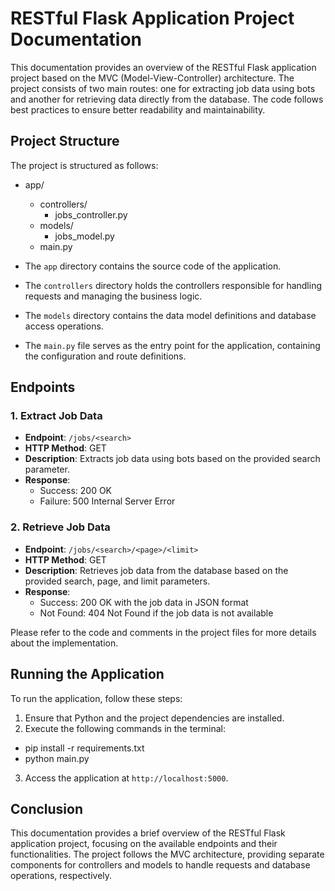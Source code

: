 # RESTful Flask Application Project Documentation

This documentation provides an overview of the RESTful Flask application project based on the MVC (Model-View-Controller) architecture. The project consists of two main routes: one for extracting job data using bots and another for retrieving data directly from the database. The code follows best practices to ensure better readability and maintainability.

## Project Structure

The project is structured as follows:

- app/
    - controllers/
        - jobs_controller.py
    - models/
        - jobs_model.py
    - main.py

- The `app` directory contains the source code of the application.
- The `controllers` directory holds the controllers responsible for handling requests and managing the business logic.
- The `models` directory contains the data model definitions and database access operations.
- The `main.py` file serves as the entry point for the application, containing the configuration and route definitions.

## Endpoints

### 1. Extract Job Data

- **Endpoint**: `/jobs/<search>`
- **HTTP Method**: GET
- **Description**: Extracts job data using bots based on the provided search parameter.
- **Response**: 
  - Success: 200 OK
  - Failure: 500 Internal Server Error

### 2. Retrieve Job Data

- **Endpoint**: `/jobs/<search>/<page>/<limit>`
- **HTTP Method**: GET
- **Description**: Retrieves job data from the database based on the provided search, page, and limit parameters.
- **Response**: 
  - Success: 200 OK with the job data in JSON format
  - Not Found: 404 Not Found if the job data is not available

Please refer to the code and comments in the project files for more details about the implementation.

## Running the Application

To run the application, follow these steps:

1. Ensure that Python and the project dependencies are installed.
2. Execute the following commands in the terminal:

- pip install -r requirements.txt
- python main.py

3. Access the application at `http://localhost:5000`.

## Conclusion

This documentation provides a brief overview of the RESTful Flask application project, focusing on the available endpoints and their functionalities. The project follows the MVC architecture, providing separate components for controllers and models to handle requests and database operations, respectively.

